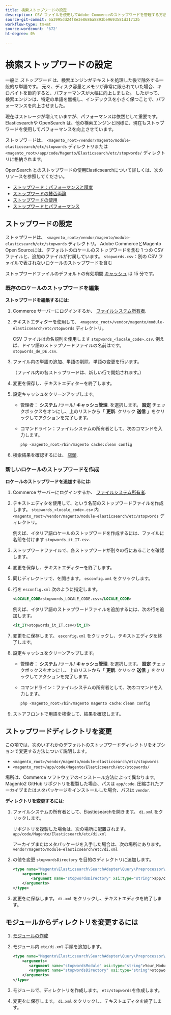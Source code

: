 ```yaml
---
title: 検索ストップワードの設定
description: CSV ファイルを使用してAdobe Commerceのストップワードを管理する方法を説明します。
source-git-commit: 6a3995dd24f8e3e8686a8893be9693581d31712b
workflow-type: tm+mt
source-wordcount: '672'
ht-degree: 0%

---
```



# 検索ストップワードの設定

一般に _ストップワード_ は、検索エンジンがテキストを処理した後で除外する一般的な単語です。 元々、ディスク容量とメモリが非常に限られていた場合、キロバイトを節約すると、パフォーマンスが大幅に向上しました。 したがって、検索エンジンは、特定の単語を無視し、インデックスを小さく保つことで、パフォーマンスを向上させました。

現在はストレージが増えていますが、パフォーマンスは依然として重要です。 Elasticsearchや OpenSearch は、他の検索エンジンと同様に、現在もストップワードを使用してパフォーマンスを向上させています。

ストップワードは、 `<magento_root>/vendor/magento/module-elasticsearch/etc/stopwords` ディレクトリまたは `<magento_root>/app/code/Magento/Elasticsearch/etc/stopwords/` ディレクトリに格納されます。

OpenSearch とのストップワードの使用Elasticsearchについて詳しくは、次のリソースを参照してください。

- [ストップワード：パフォーマンスと精度](https://www.elastic.co/guide/en/elasticsearch/guide/current/stopwords.html)
- [ストップワードの賛否両論](https://www.elastic.co/guide/en/elasticsearch/guide/current/pros-cons-stopwords.html)
- [ストップワードの使用](https://www.elastic.co/guide/en/elasticsearch/guide/current/using-stopwords.html)
- [ストップワードとパフォーマンス](https://www.elastic.co/guide/en/elasticsearch/guide/current/stopwords-performance.html)

## ストップワードの設定

ストップワードは、 `<magento_root>/vendor/magento/module-elasticsearch/etc/stopwords` ディレクトリ。 Adobe CommerceとMagento Open Sourceには、デフォルトのロケールのストップワードを含む 1 つの CSV ファイルと、追加のファイルが付属しています。 `stopwords.csv`：別の CSV ファイルで表されないロケールのストップワードを含む

ストップワードファイルのデフォルトの有効期間 [キャッシュ](https://glossary.magento.com/cache) は 15 分です。

### 既存のロケールのストップワードを編集

**ストップワードを編集するには**:

1. Commerce サーバーにログインするか、 [ファイルシステム所有者](https://devdocs.magento.com/guides/v2.4/install-gde/prereq/file-sys-perms-over.html).
1. テキストエディターを使用して、 `<magento_root>/vendor/magento/module-elasticsearch/etc/stopwords` ディレクトリ。

   CSV ファイルは命名規則を使用します `stopwords_<locale_code>.csv`. 例えば、ドイツ語のストップワードファイルの名前はです。 `stopwords_de_DE.csv`.

1. ファイル内の単語の追加、単語の削除、単語の変更を行います。

   （ファイル内の各ストップワードは、新しい行で開始されます。）

1. 変更を保存し、テキストエディターを終了します。
1. 設定キャッシュをクリーンアップします。

   - 管理者： **システム** /ツール/ **キャッシュ管理**. を選択します。 **設定** チェックボックスをオンにし、上のリストから「 **更新**. クリック **送信** 」をクリックしてアクションを完了します。

   - コマンドライン：ファイルシステムの所有者として、次のコマンドを入力します。

      ```bash
      php <magento_root>/bin/magento cache:clean config
      ```

1. 検索結果を確認するには、 [店頭](https://glossary.magento.com/storefront).

### 新しいロケールのストップワードを作成

**ロケールのストップワードを追加するには**:

1. Commerce サーバーにログインするか、 [ファイルシステム所有者](https://devdocs.magento.com/guides/v2.4/install-gde/prereq/file-sys-perms-over.html).

1. テキストエディタを使用して、という名前のストップワードファイルを作成します。 `stopwords_<locale_code>.csv` 内 `<magento_root>/vendor/magento/module-elasticsearch/etc/stopwords` ディレクトリ。

   例えば、イタリア語ロケールのストップワードを作成するには、ファイルに名前を付けます `stopwords_it_IT.csv`.

1. ストップワードファイルで、各ストップワードが別々の行にあることを確認します。
1. 変更を保存し、テキストエディターを終了します。
1. 同じディレクトリで、を開きます。 `esconfig.xml` をクリックします。
1. 行を `esconfig.xml` 次のように指定します。

   ```xml
   <LOCALE_CODE>stopwords_LOCALE_CODE.csv</LOCALE_CODE>
   ```

   例えば、イタリア語のストップワードファイルを追加するには、次の行を追加します。

   ```xml
   <it_IT>stopwords_it_IT.csv</it_IT>
   ```

1. 変更をに保存します。 `esconfig.xml` をクリックし、テキストエディタを終了します。
1. 設定キャッシュをクリーンアップします。

   - 管理者： **システム** /ツール/ **キャッシュ管理**. を選択します。 **設定** チェックボックスをオンにし、上のリストから「 **更新**. クリック **送信** 」をクリックしてアクションを完了します。

   - コマンドライン：ファイルシステムの所有者として、次のコマンドを入力します。

      ```bash
      php <magento_root>/bin/magento magento cache:clean config
      ```

1. ストアフロントで用語を検索して、結果を確認します。

## ストップワードディレクトリを変更

この項では、次のいずれかのデフォルトのストップワードディレクトリをオプションで変更する方法について説明します。

- `<magento_root>/vendor/magento/module-elasticsearch/etc/stopwords`
- `<magento_root>/app/code/Magento/Elasticsearch/etc/stopwords/`

場所は、Commerce ソフトウェアのインストール方法によって異なります。 Magento2 GitHub リポジトリを複製した場合、パスは `app/code`. 圧縮されたアーカイブまたはメタパッケージをインストールした場合、パスは `vendor`.

**ディレクトリを変更するには**:

1. ファイルシステムの所有者として、Elasticsearchを開きます。 `di.xml` をクリックします。

   リポジトリを複製した場合は、次の場所に配置されます。 `app/code/Magento/Elasticsearch/etc/di.xml`

   アーカイブまたはメタパッケージを入手した場合は、次の場所にあります。 `vendor/magento/module-elasticsearch/etc/di.xml`

1. の値を変更 `stopwordsDirectory` を目的のディレクトリに追加します。

   ```xml
   <type name="Magento\Elasticsearch\SearchAdapter\Query\Preprocessor\Stopwords">
       <arguments>
           <argument name="stopwordsDirectory" xsi:type="string">app/code/Magento/Elasticsearch/etc/stopwords</argument>
       </arguments>
   </type>
   ```

1. 変更をに保存します。 `di.xml` をクリックし、テキストエディタを終了します。

## モジュールからディレクトリを変更するには

1. [モジュールの作成](https://devdocs.magento.com/guides/v2.4/extension-dev-guide/build/module-file-structure.html)
1. モジュール内 `etc/di.xml` 手順を追加します。

   ```xml
   <type name="Magento\Elasticsearch\SearchAdapter\Query\Preprocessor\Stopwords">
       <arguments>
          <argument name="stopwordsModule" xsi:type="string">Your_Module</argument>
          <argument name="stopwordsDirectory" xsi:type="string">stopwords</argument>
       </arguments>
   </type>
   ```

1. モジュールで、ディレクトリを作成します。 `etc/stopwords`を作成します。

1. 変更をに保存します。 `di.xml` をクリックし、テキストエディタを終了します。
